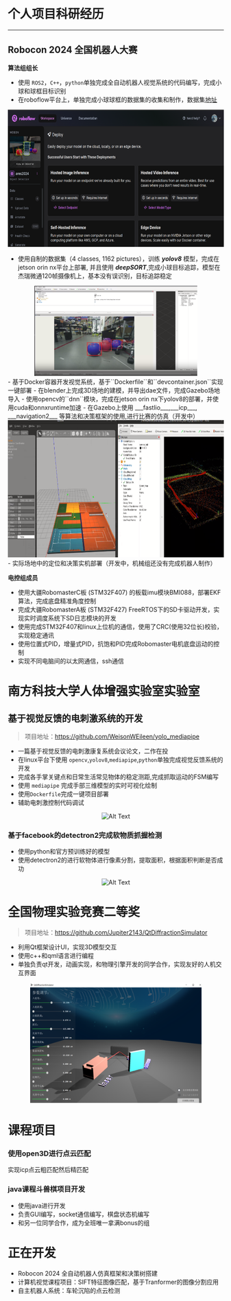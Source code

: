 # 个人项目科研经历

---
## Robocon 2024 全国机器人大赛 
**算法组组长**
- 使用 ``ROS2``，``C++``，``python``单独完成全自动机器人视觉系统的代码编写，完成小球和球框目标识别
- 在roboflow平台上，单独完成小球球框的数据集的收集和制作，数据集[地址](https://app.roboflow.com/weison/ares2024/deploy)
<div style="text-align: center;">
<img src="./image.png" alt="Alt Text" width="600" height="320" />
</div>

- 使用自制的数据集（4 classes, 1162 pictures），训练   ___yolov8___ 模型，完成在jetson orin nx平台上部署, 并且使用 ___deepSORT___,完成小球目标追踪，模型在杰瑞微通120帧摄像机上，基本没有误识别，目标追踪稳定
<div style="text-align: center;">
<img src="./image-3.png" alt="Alt Text" width="380" height="210" />
</div>
- 基于Docker容器开发视觉系统，基于``Dockerfile``和``devcontainer.json``实现一键部署
- 在blender上完成3D场地的建模，并导出dae文件，完成Gazebo场地导入
- 使用opencv的``dnn``模块，完成在jetson orin nx下yolov8的部署，并使用cuda和onnxruntime加速
- 在Gazebo上使用 ___fastlio___,___icp___, ___navigation2___ 等算法和决策框架的使用,进行比赛的仿真（开发中）
<div style="text-align: center;">
<img src="./image-2.png" alt="Alt Text" width="600" height="320" />
</div>
- 实际场地中的定位和决策实机部署（开发中，机械组还没有完成机器人制作）


**电控组成员**
- 使用大疆RobomasterC板 (STM32F407) 的板载imu模块BMI088，部署EKF算法，完成底盘精准角度控制
- 完成大疆RobomasterA板 (STM32F427) FreeRTOS下的SD卡驱动开发，实现实时调度系统下SD日志模块的开发
- 使用完成STM32F407和linux上位机的通信，使用了CRC(使用32位长)校验，实现稳定通讯
- 使用位置式PID，增量式PID，抗饱和PID完成Robomaster电机底盘运动的控制
- 实现不同电脑间的以太网通信，ssh通信

# 南方科技大学人体增强实验室实验室
## 基于视觉反馈的电刺激系统的开发
> 项目地址：https://github.com/WeisonWEileen/yolo_mediapipe
- 一篇基于视觉反馈的电刺激康复系统会议论文，二作在投
- 在linux平台下使用 ``opencv``,``yolov8``,``mediapipe``,``python``单独完成视觉反馈系统的开发
- 完成各手掌关键点和日常生活常见物体的稳定测距,完成抓取运动的FSM编写
- 使用 ``mediapipe`` 完成手部三维模型的实时可视化绘制
- 使用``Dockerfile``完成一键项目部署
- 辅助电刺激控制代码调试
<div style="text-align: center;">
<img src="./visualize.gif" alt="Alt Text" width="600" height="320" />
</div>


### 基于facebook的detectron2完成软物质抓握检测
- 使用python和官方预训练好的模型
- 使用detectron2的进行软物体进行像素分割，提取面积，根据面积判断是否成功
<div style="text-align: center;">
<img src="./detectron2.gif" alt="Alt Text" width="300" height="400" />
</div>

# 全国物理实验竞赛二等奖
>项目地址：https://github.com/Jupiter2143/QtDiffractionSimulator
- 利用Qt框架设计UI，实现3D模型交互
- 使用c++和qml语言进行编程
- 单独负责qt开发，动画实现，和物理引擎开发的同学合作，实现友好的人机交互界面
<div style="text-align: center;">
<img src="./image-1.png" alt="Alt Text" width="400" height="280" />
</div>

# 课程项目
### 使用open3D进行点云匹配
实现icp点云粗匹配然后精匹配

### java课程斗兽棋项目开发
- 使用java进行开发
- 负责GUI编写，socket通信编写，棋盘状态机编写
- 和另一位同学合作，成为全班唯一拿满bonus的组

# 正在开发
- Robocon 2024 全自动机器人仿真框架和决策树搭建
- 计算机视觉课程项目：SIFT特征图像匹配，基于Tranformer的图像分割应用
- 自主机器人系统：车轮沉陷的点云检测
